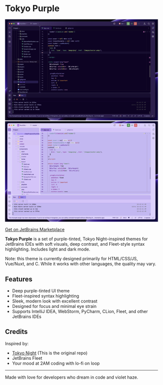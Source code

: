 # Tokyo Purple

![Dark Mode Screenshot](/images/TokyoDark-Purple-new.png)
![Light Mode Screenshot](/images/TokyoLight-Purple.png)

[Get on JetBrains Marketplace](https://plugins.jetbrains.com/plugin/27737-tokyo-dark-purple?noRedirect=true)

<!-- Plugin description -->
**Tokyo Purple** is a set of purple-tinted, Tokyo Night–inspired themes for JetBrains IDEs with soft visuals, deep contrast, and Fleet-style syntax highlighting. 
Includes light and dark mode. 

Note: this theme is currently designed primarily for HTML/CSS/JS, Vue/Nuxt, and C. While it works with other languages, the quality may vary.

## Features

- Deep purple-tinted UI theme
- Fleet-inspired syntax highlighting
- Sleek, modern look with excellent contrast
- Designed for focus and minimal eye strain
- Supports IntelliJ IDEA, WebStorm, PyCharm, CLion, Fleet, and other JetBrains IDEs

## Credits

Inspired by:
- [Tokyo Night](https://github.com/junkfactory/tokyodark-jetbrains) (This is the original repo)
- JetBrains Fleet
- Your mood at 2AM coding with lo-fi on loop
<!-- Plugin description end -->

---

Made with love for developers who dream in code and violet haze.
